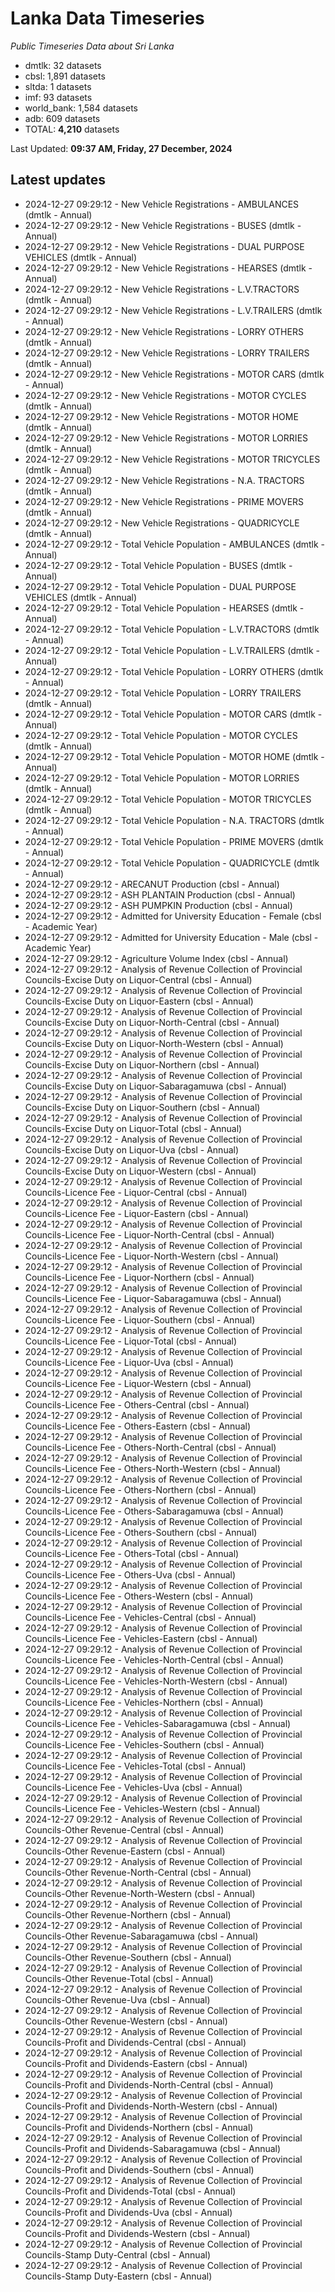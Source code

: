 # Lanka Data Timeseries
*Public Timeseries Data about Sri Lanka*

* dmtlk: 32 datasets
* cbsl: 1,891 datasets
* sltda: 1 datasets
* imf: 93 datasets
* world_bank: 1,584 datasets
* adb: 609 datasets
* TOTAL: **4,210** datasets

Last Updated: **09:37 AM, Friday, 27 December, 2024**

## Latest updates

* 2024-12-27 09:29:12 - New Vehicle Registrations - AMBULANCES (dmtlk - Annual)
* 2024-12-27 09:29:12 - New Vehicle Registrations - BUSES (dmtlk - Annual)
* 2024-12-27 09:29:12 - New Vehicle Registrations - DUAL PURPOSE VEHICLES (dmtlk - Annual)
* 2024-12-27 09:29:12 - New Vehicle Registrations - HEARSES (dmtlk - Annual)
* 2024-12-27 09:29:12 - New Vehicle Registrations - L.V.TRACTORS (dmtlk - Annual)
* 2024-12-27 09:29:12 - New Vehicle Registrations - L.V.TRAILERS (dmtlk - Annual)
* 2024-12-27 09:29:12 - New Vehicle Registrations - LORRY OTHERS (dmtlk - Annual)
* 2024-12-27 09:29:12 - New Vehicle Registrations - LORRY TRAILERS (dmtlk - Annual)
* 2024-12-27 09:29:12 - New Vehicle Registrations - MOTOR CARS (dmtlk - Annual)
* 2024-12-27 09:29:12 - New Vehicle Registrations - MOTOR CYCLES (dmtlk - Annual)
* 2024-12-27 09:29:12 - New Vehicle Registrations - MOTOR HOME (dmtlk - Annual)
* 2024-12-27 09:29:12 - New Vehicle Registrations - MOTOR LORRIES (dmtlk - Annual)
* 2024-12-27 09:29:12 - New Vehicle Registrations - MOTOR TRICYCLES (dmtlk - Annual)
* 2024-12-27 09:29:12 - New Vehicle Registrations - N.A. TRACTORS (dmtlk - Annual)
* 2024-12-27 09:29:12 - New Vehicle Registrations - PRIME MOVERS (dmtlk - Annual)
* 2024-12-27 09:29:12 - New Vehicle Registrations - QUADRICYCLE (dmtlk - Annual)
* 2024-12-27 09:29:12 - Total Vehicle Population - AMBULANCES (dmtlk - Annual)
* 2024-12-27 09:29:12 - Total Vehicle Population - BUSES (dmtlk - Annual)
* 2024-12-27 09:29:12 - Total Vehicle Population - DUAL PURPOSE VEHICLES (dmtlk - Annual)
* 2024-12-27 09:29:12 - Total Vehicle Population - HEARSES (dmtlk - Annual)
* 2024-12-27 09:29:12 - Total Vehicle Population - L.V.TRACTORS (dmtlk - Annual)
* 2024-12-27 09:29:12 - Total Vehicle Population - L.V.TRAILERS (dmtlk - Annual)
* 2024-12-27 09:29:12 - Total Vehicle Population - LORRY OTHERS (dmtlk - Annual)
* 2024-12-27 09:29:12 - Total Vehicle Population - LORRY TRAILERS (dmtlk - Annual)
* 2024-12-27 09:29:12 - Total Vehicle Population - MOTOR CARS (dmtlk - Annual)
* 2024-12-27 09:29:12 - Total Vehicle Population - MOTOR CYCLES (dmtlk - Annual)
* 2024-12-27 09:29:12 - Total Vehicle Population - MOTOR HOME (dmtlk - Annual)
* 2024-12-27 09:29:12 - Total Vehicle Population - MOTOR LORRIES (dmtlk - Annual)
* 2024-12-27 09:29:12 - Total Vehicle Population - MOTOR TRICYCLES (dmtlk - Annual)
* 2024-12-27 09:29:12 - Total Vehicle Population - N.A. TRACTORS (dmtlk - Annual)
* 2024-12-27 09:29:12 - Total Vehicle Population - PRIME MOVERS (dmtlk - Annual)
* 2024-12-27 09:29:12 - Total Vehicle Population - QUADRICYCLE (dmtlk - Annual)
* 2024-12-27 09:29:12 - ARECANUT Production (cbsl - Annual)
* 2024-12-27 09:29:12 - ASH PLANTAIN Production (cbsl - Annual)
* 2024-12-27 09:29:12 - ASH PUMPKIN Production (cbsl - Annual)
* 2024-12-27 09:29:12 - Admitted for University Education - Female (cbsl - Academic Year)
* 2024-12-27 09:29:12 - Admitted for University Education - Male (cbsl - Academic Year)
* 2024-12-27 09:29:12 - Agriculture Volume Index (cbsl - Annual)
* 2024-12-27 09:29:12 - Analysis of Revenue Collection of Provincial Councils-Excise Duty on Liquor-Central (cbsl - Annual)
* 2024-12-27 09:29:12 - Analysis of Revenue Collection of Provincial Councils-Excise Duty on Liquor-Eastern (cbsl - Annual)
* 2024-12-27 09:29:12 - Analysis of Revenue Collection of Provincial Councils-Excise Duty on Liquor-North-Central (cbsl - Annual)
* 2024-12-27 09:29:12 - Analysis of Revenue Collection of Provincial Councils-Excise Duty on Liquor-North-Western (cbsl - Annual)
* 2024-12-27 09:29:12 - Analysis of Revenue Collection of Provincial Councils-Excise Duty on Liquor-Northern (cbsl - Annual)
* 2024-12-27 09:29:12 - Analysis of Revenue Collection of Provincial Councils-Excise Duty on Liquor-Sabaragamuwa (cbsl - Annual)
* 2024-12-27 09:29:12 - Analysis of Revenue Collection of Provincial Councils-Excise Duty on Liquor-Southern (cbsl - Annual)
* 2024-12-27 09:29:12 - Analysis of Revenue Collection of Provincial Councils-Excise Duty on Liquor-Total (cbsl - Annual)
* 2024-12-27 09:29:12 - Analysis of Revenue Collection of Provincial Councils-Excise Duty on Liquor-Uva (cbsl - Annual)
* 2024-12-27 09:29:12 - Analysis of Revenue Collection of Provincial Councils-Excise Duty on Liquor-Western (cbsl - Annual)
* 2024-12-27 09:29:12 - Analysis of Revenue Collection of Provincial Councils-Licence Fee - Liquor-Central (cbsl - Annual)
* 2024-12-27 09:29:12 - Analysis of Revenue Collection of Provincial Councils-Licence Fee - Liquor-Eastern (cbsl - Annual)
* 2024-12-27 09:29:12 - Analysis of Revenue Collection of Provincial Councils-Licence Fee - Liquor-North-Central (cbsl - Annual)
* 2024-12-27 09:29:12 - Analysis of Revenue Collection of Provincial Councils-Licence Fee - Liquor-North-Western (cbsl - Annual)
* 2024-12-27 09:29:12 - Analysis of Revenue Collection of Provincial Councils-Licence Fee - Liquor-Northern (cbsl - Annual)
* 2024-12-27 09:29:12 - Analysis of Revenue Collection of Provincial Councils-Licence Fee - Liquor-Sabaragamuwa (cbsl - Annual)
* 2024-12-27 09:29:12 - Analysis of Revenue Collection of Provincial Councils-Licence Fee - Liquor-Southern (cbsl - Annual)
* 2024-12-27 09:29:12 - Analysis of Revenue Collection of Provincial Councils-Licence Fee - Liquor-Total (cbsl - Annual)
* 2024-12-27 09:29:12 - Analysis of Revenue Collection of Provincial Councils-Licence Fee - Liquor-Uva (cbsl - Annual)
* 2024-12-27 09:29:12 - Analysis of Revenue Collection of Provincial Councils-Licence Fee - Liquor-Western (cbsl - Annual)
* 2024-12-27 09:29:12 - Analysis of Revenue Collection of Provincial Councils-Licence Fee - Others-Central (cbsl - Annual)
* 2024-12-27 09:29:12 - Analysis of Revenue Collection of Provincial Councils-Licence Fee - Others-Eastern (cbsl - Annual)
* 2024-12-27 09:29:12 - Analysis of Revenue Collection of Provincial Councils-Licence Fee - Others-North-Central (cbsl - Annual)
* 2024-12-27 09:29:12 - Analysis of Revenue Collection of Provincial Councils-Licence Fee - Others-North-Western (cbsl - Annual)
* 2024-12-27 09:29:12 - Analysis of Revenue Collection of Provincial Councils-Licence Fee - Others-Northern (cbsl - Annual)
* 2024-12-27 09:29:12 - Analysis of Revenue Collection of Provincial Councils-Licence Fee - Others-Sabaragamuwa (cbsl - Annual)
* 2024-12-27 09:29:12 - Analysis of Revenue Collection of Provincial Councils-Licence Fee - Others-Southern (cbsl - Annual)
* 2024-12-27 09:29:12 - Analysis of Revenue Collection of Provincial Councils-Licence Fee - Others-Total (cbsl - Annual)
* 2024-12-27 09:29:12 - Analysis of Revenue Collection of Provincial Councils-Licence Fee - Others-Uva (cbsl - Annual)
* 2024-12-27 09:29:12 - Analysis of Revenue Collection of Provincial Councils-Licence Fee - Others-Western (cbsl - Annual)
* 2024-12-27 09:29:12 - Analysis of Revenue Collection of Provincial Councils-Licence Fee - Vehicles-Central (cbsl - Annual)
* 2024-12-27 09:29:12 - Analysis of Revenue Collection of Provincial Councils-Licence Fee - Vehicles-Eastern (cbsl - Annual)
* 2024-12-27 09:29:12 - Analysis of Revenue Collection of Provincial Councils-Licence Fee - Vehicles-North-Central (cbsl - Annual)
* 2024-12-27 09:29:12 - Analysis of Revenue Collection of Provincial Councils-Licence Fee - Vehicles-North-Western (cbsl - Annual)
* 2024-12-27 09:29:12 - Analysis of Revenue Collection of Provincial Councils-Licence Fee - Vehicles-Northern (cbsl - Annual)
* 2024-12-27 09:29:12 - Analysis of Revenue Collection of Provincial Councils-Licence Fee - Vehicles-Sabaragamuwa (cbsl - Annual)
* 2024-12-27 09:29:12 - Analysis of Revenue Collection of Provincial Councils-Licence Fee - Vehicles-Southern (cbsl - Annual)
* 2024-12-27 09:29:12 - Analysis of Revenue Collection of Provincial Councils-Licence Fee - Vehicles-Total (cbsl - Annual)
* 2024-12-27 09:29:12 - Analysis of Revenue Collection of Provincial Councils-Licence Fee - Vehicles-Uva (cbsl - Annual)
* 2024-12-27 09:29:12 - Analysis of Revenue Collection of Provincial Councils-Licence Fee - Vehicles-Western (cbsl - Annual)
* 2024-12-27 09:29:12 - Analysis of Revenue Collection of Provincial Councils-Other Revenue-Central (cbsl - Annual)
* 2024-12-27 09:29:12 - Analysis of Revenue Collection of Provincial Councils-Other Revenue-Eastern (cbsl - Annual)
* 2024-12-27 09:29:12 - Analysis of Revenue Collection of Provincial Councils-Other Revenue-North-Central (cbsl - Annual)
* 2024-12-27 09:29:12 - Analysis of Revenue Collection of Provincial Councils-Other Revenue-North-Western (cbsl - Annual)
* 2024-12-27 09:29:12 - Analysis of Revenue Collection of Provincial Councils-Other Revenue-Northern (cbsl - Annual)
* 2024-12-27 09:29:12 - Analysis of Revenue Collection of Provincial Councils-Other Revenue-Sabaragamuwa (cbsl - Annual)
* 2024-12-27 09:29:12 - Analysis of Revenue Collection of Provincial Councils-Other Revenue-Southern (cbsl - Annual)
* 2024-12-27 09:29:12 - Analysis of Revenue Collection of Provincial Councils-Other Revenue-Total (cbsl - Annual)
* 2024-12-27 09:29:12 - Analysis of Revenue Collection of Provincial Councils-Other Revenue-Uva (cbsl - Annual)
* 2024-12-27 09:29:12 - Analysis of Revenue Collection of Provincial Councils-Other Revenue-Western (cbsl - Annual)
* 2024-12-27 09:29:12 - Analysis of Revenue Collection of Provincial Councils-Profit and Dividends-Central (cbsl - Annual)
* 2024-12-27 09:29:12 - Analysis of Revenue Collection of Provincial Councils-Profit and Dividends-Eastern (cbsl - Annual)
* 2024-12-27 09:29:12 - Analysis of Revenue Collection of Provincial Councils-Profit and Dividends-North-Central (cbsl - Annual)
* 2024-12-27 09:29:12 - Analysis of Revenue Collection of Provincial Councils-Profit and Dividends-North-Western (cbsl - Annual)
* 2024-12-27 09:29:12 - Analysis of Revenue Collection of Provincial Councils-Profit and Dividends-Northern (cbsl - Annual)
* 2024-12-27 09:29:12 - Analysis of Revenue Collection of Provincial Councils-Profit and Dividends-Sabaragamuwa (cbsl - Annual)
* 2024-12-27 09:29:12 - Analysis of Revenue Collection of Provincial Councils-Profit and Dividends-Southern (cbsl - Annual)
* 2024-12-27 09:29:12 - Analysis of Revenue Collection of Provincial Councils-Profit and Dividends-Total (cbsl - Annual)
* 2024-12-27 09:29:12 - Analysis of Revenue Collection of Provincial Councils-Profit and Dividends-Uva (cbsl - Annual)
* 2024-12-27 09:29:12 - Analysis of Revenue Collection of Provincial Councils-Profit and Dividends-Western (cbsl - Annual)
* 2024-12-27 09:29:12 - Analysis of Revenue Collection of Provincial Councils-Stamp Duty-Central (cbsl - Annual)
* 2024-12-27 09:29:12 - Analysis of Revenue Collection of Provincial Councils-Stamp Duty-Eastern (cbsl - Annual)